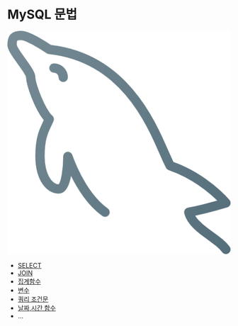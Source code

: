 MySQL 문법
===

<img src="../images/mysql.png"></img> <br>

- [SELECT](MySQL_문법/SELECT.md)
- [JOIN](MySQL_문법/JOIN.md)
- [집계함수](MySQL_문법/집계함수.md)
- [변수](MySQL_문법/변수.md)
- [쿼리 조건문](MySQL_문법/쿼리_조건문.md)
- [날짜,시간 함수](MySQL_문법/날짜,시간_함수.md)
- ...

